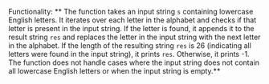 Functionality: ** The function takes an input string `s` containing lowercase English letters. It iterates over each letter in the alphabet and checks if that letter is present in the input string. If the letter is found, it appends it to the result string `res` and replaces the letter in the input string with the next letter in the alphabet. If the length of the resulting string `res` is 26 (indicating all letters were found in the input string), it prints `res`. Otherwise, it prints -1. The function does not handle cases where the input string does not contain all lowercase English letters or when the input string is empty.**